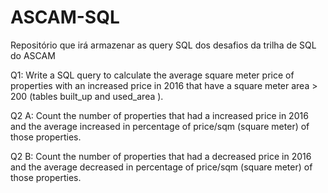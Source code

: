 # ASCAM-SQL
Repositório que irá armazenar as query SQL  dos desafios da trilha de SQL do ASCAM

Q1: Write a SQL query to calculate the average square meter price of properties with an increased price in 2016 that have a square meter area > 200 (tables built_up and used_area
).

Q2 A: Count the number of properties that had a increased price in 2016 and the average increased in percentage of price/sqm (square meter) of those properties.

Q2 B: Count the number of properties that had a decreased price in 2016 and the average decreased in percentage of price/sqm (square meter) of those properties.
